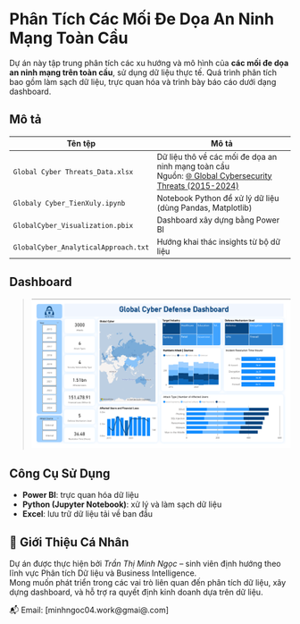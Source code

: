# Phân Tích Các Mối Đe Dọa An Ninh Mạng Toàn Cầu

Dự án này tập trung phân tích các xu hướng và mô hình của **các mối đe dọa an ninh mạng trên toàn cầu**, sử dụng dữ liệu thực tế. Quá trình phân tích bao gồm làm sạch dữ liệu, trực quan hóa và trình bày báo cáo dưới dạng dashboard.

## Mô tả

| Tên tệp | Mô tả |
|--------|-------|
|`Global Cyber Threats_Data.xlsx` | Dữ liệu thô về các mối đe dọa an ninh mạng toàn cầu <br> Nguồn: [🌐 Global Cybersecurity Threats (2015-2024)](https://www.kaggle.com/datasets/atharvasoundankar/global-cybersecurity-threats-2015-2024)
| `Globaly Cyber_TienXuly.ipynb` | Notebook Python để xử lý dữ liệu (dùng Pandas, Matplotlib) |
| `GlobalCyber_Visualization.pbix` | Dashboard xây dựng bằng Power BI |
| `GlobalCyber_AnalyticalApproach.txt` | Hướng khai thác insights từ bộ dữ liệu |

## Dashboard

> ![Dashboard](GlobalCyberDashboard_Image.png)

## Công Cụ Sử Dụng

- **Power BI**: trực quan hóa dữ liệu
- **Python (Jupyter Notebook)**: xử lý và làm sạch dữ liệu
- **Excel**: lưu trữ dữ liệu tải về ban đầu


## 👤 Giới Thiệu Cá Nhân

Dự án được thực hiện bởi *Trần Thị Minh Ngọc* – sinh viên định hướng theo lĩnh vực Phân tích Dữ liệu và Business Intelligence.  
Mong muốn phát triển trong các vai trò liên quan đến phân tích dữ liệu, xây dựng dashboard, và hỗ trợ ra quyết định kinh doanh dựa trên dữ liệu.

📬 Email: [minhngoc04.work@gmai@.com]
